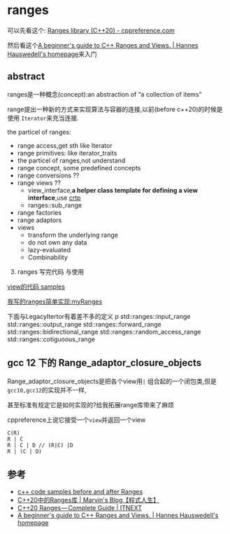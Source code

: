 ranges
===========

可以先看这个: [Ranges library (C++20) - cppreference.com](https://en.cppreference.com/w/cpp/ranges)

然后看这个[A beginner's guide to C++ Ranges and Views. | Hannes Hauswedell's homepage](https://hannes.hauswedell.net/post/2019/11/30/range_intro/)来入门

## abstract

ranges是一种概念(concept):an abstraction of “a collection of items”

range提出一种新的方式来实现算法与容器的连接,以前(before c++20)的时候是使用
`Iterator`来充当连接.


the particel of ranges:

- range access,get sth like Iterator
- range primitives: like iterator_traits
- the particel of ranges,not understand
- range concept, some predefined concepts
- range conversions ??
- range views ??
  - view_interface,**a helper class template for defining a view interface**,use [crtp](https://en.cppreference.com/w/cpp/language/crtp)
  - ranges::sub_range
- range factories
- range adaptors
- views
  - transform the underlying range
  - do not own any data
  - lazy-evaluated
  - Combinability



3. ranges 写完代码 与使用

[view的代码 samples](https://github.com/rbookr/cpp-hub/tree/master/cpp20/ranges/code)

[我写的ranges简单实现:myRanges](https://github.com/rainboy-learn/myRanges/tree/new)

下面与LegacyItertor有着差不多的定义
p
std::ranges::input_range
std::ranges::output_range
std::ranges::forward_range
std::ranges::bidirectional_range
std::ranges::random_access_range
std::ranges::cotiguoous_range

## gcc 12 下的 Range_adaptor_closure_objects

Range_adaptor_closure_objects是把各个view用`|` 组合起的一个闭包类,但是`gcc10,gcc12`的实现并不一样,

甚至标准有规定它是如何实现的?给我拓展range库带来了麻烦

cppreference上说它接受一个`view`并返回一个view

```plaintext
C(R)
R | C
R | C | D // (R|C) |D
R | (C | D)

```

[](https://en.cppreference.com/w/cpp/ranges#Range_adaptor_closure_objects)

## 参考

- [c++ code samples before and after Ranges](https://mariusbancila.ro/blog/2019/01/20/cpp-code-samples-before-and-after-ranges/)
- [C++20中的Ranges库 | Marvin's Blog【程式人生】](https://marvinsblog.net/post/2020-11-30-cpp-20-ranges/)
- [C++20 Ranges — Complete Guide | ITNEXT](https://itnext.io/c-20-ranges-complete-guide-4d26e3511db0)
- [A beginner's guide to C++ Ranges and Views. | Hannes Hauswedell's homepage](https://hannes.hauswedell.net/post/2019/11/30/range_intro/)

